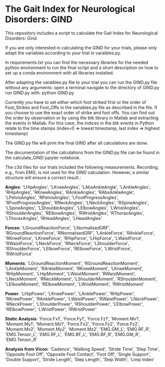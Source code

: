 # The Gait Index for Neurological Disorders: GIND

This repository includes a script to calculate the Gait Index for Neurological Disorders: Gind.

If you are only interested in calculating the GIND for your trials, please only adapt the variables according to your trial in
varaibles.py.

In requirements.txt you can find the necessary libraries for the needed python environment to run the final script and a short description on how to set up a conda environment with all libraries installed.

After adapting the varaibles.py file to your trial you can run the GIND.py file without any arguments:
open a terminal
navigate to the directory of GIND.py
run GIND.py with: python GIND.py

Currently you have to set either which foot striked first or the order of Foot_Strikes and Foot_Offs in the variables.py file as described in the file.
If you choose to use the exact order of strike and foot offs. You can find out the order by observation or by using the btk library in Matlab and extracting the events in Matlab. For this case, the indices in the btk events in Python relate to the time stamps (index=0 => lowest timestamp, last index => highest timestamp)

The GIND.py file will print the final GIND after all calculations are done.

The documentation of the calculations from the GIND.py file can be found in the
calculate_GIND jupyter notebook.



The c3d files for our trials included the following measurements. Recording, e.g., from EMG, is not used for the GIND calculation. However, a similar structure will ensure a correct result.:

**Angles**: 'LHipAngles', 'LKneeAngles', 'LAbsAnkleAngle', 'LAnkleAngles', 'RHipAngles', 'RKneeAngles', 'RAnkleAngles', 'RAbsAnkleAngle', 'LPelvisAngles', 'RPelvisAngles', 'LFootProgressAngles', 'RFootProgressAngles', 'RNeckAngles', 'LNeckAngles', 'RSpineAngles', 'LSpineAngles', 'LShoulderAngles', 'LElbowAngles', 'LWristAngles', 'RShoulderAngles', 'RElbowAngles', 'RWristAngles', 'RThoraxAngles', 'LThoraxAngles', 'RHeadAngles', 'LHeadAngles'



**Forces**: 'LGroundReactionForce', 'LNormalisedGRF', 'RGroundReactionForce', 'RNormalisedGRF', 'LAnkleForce', 'RAnkleForce', 'RKneeForce', 'LKneeForce', 'RHipForce', 'LHipForce', 'LWaistForce', 'RWaistForce', 'LNeckForce', 'RNeckForce', 'LShoulderForce', 'RShoulderForce', 'LElbowForce', 'RElbowForce', 'LWristForce', 'RWristForce'



**Moments**: 'LGroundReactionMoment', 'RGroundReactionMoment', 'LAnkleMoment', 'RAnkleMoment', 'RKneeMoment', 'LKneeMoment', 'RHipMoment', 'LHipMoment', 'LWaistMoment', 'RWaistMoment', 'LNeckMoment', 'RNeckMoment', 'LShoulderMoment', 'RShoulderMoment', 'LElbowMoment', 'RElbowMoment', 'LWristMoment', 'RWristMoment'



**Power**: 'LHipPower', 'LKneePower', 'LAnklePower', 'RHipPower', 'RKneePower', 'RAnklePower', 'LWaistPower', 'RWaistPower', 'LNeckPower', 'RNeckPower', 'LShoulderPower', 'RShoulderPower', 'LElbowPower', 'RElbowPower', 'LWristPower', 'RWristPower'



**Static Analysis**: 'Force.Fx1', 'Force.Fy1', 'Force.Fz1', 'Moment.Mx1', 'Moment.My1', 'Moment.Mz1', 'Force.Fx2', 'Force.Fy2', 'Force.Fz2', 'Moment.Mx2', 'Moment.My2', 'Moment.Mz2', 'EMG.GM_L', 'EMG.RF_R', 'EMG.Tensor_L', 'EMG.RF_L', 'EMG.BF_L', 'EMG.BF_R', 'EMG.GM_R', 'EMG.Tensor_R'



**Analysis from Vicon**: 'Cadence', 'Walking Speed', 'Stride Time', 'Step Time', 'Opposite Foot Off', 'Opposite Foot Contact', 'Foot Off', 'Single Support', 'Double Support', 'Stride Length', 'Step Length', 'Step Width', 'Limp Index'



